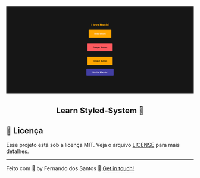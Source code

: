<img alt="StyledSystem" src="./github/styled.png" />

<h2 align="center">
  Learn Styled-System 🚀
</h2>

## :memo: Licença

Esse projeto está sob a licença MIT. Veja o arquivo [LICENSE](LICENSE) para mais detalhes.

---

Feito com 💜 by Fernando dos Santos :wave: [Get in touch!](https://www.linkedin.com/in/fernandosantosc/)
